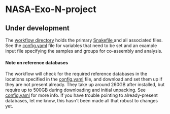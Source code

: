 # NASA-Exo-N-project

## Under development

The [workflow directory](workflow) holds the primary [Snakefile ](workflow/Snakefile)and all associated files. See the [config.yaml](workflow/config.yaml) file for variables that need to be set and an example input file specifying the samples and groups for co-assembly and analysis.

#### Note on reference databases
The workflow will check for the required reference databases in the locations specified in the [config.yaml](workflow/config.yaml) file, and download and set them up if they are not present already. They take up around 260GB after installed, but require up to 500GB during downloading and initial unpacking. See [config.yaml](workflow/config.yaml) for more info. If you have trouble pointing to already-present databases, let me know, this hasn't been made all that robust to changes yet. 
